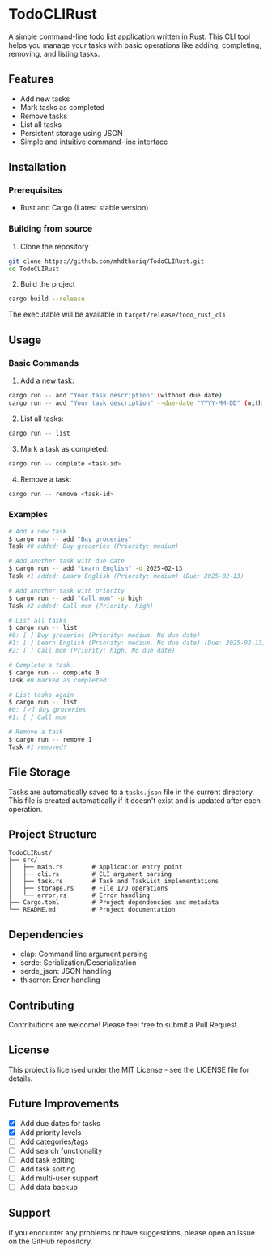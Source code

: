 # TodoCLIRust

A simple command-line todo list application written in Rust. This CLI tool helps you manage your tasks with basic operations like adding, completing, removing, and listing tasks.

## Features

- Add new tasks
- Mark tasks as completed
- Remove tasks
- List all tasks
- Persistent storage using JSON
- Simple and intuitive command-line interface

## Installation

### Prerequisites

- Rust and Cargo (Latest stable version)

### Building from source

1. Clone the repository
```bash
git clone https://github.com/mhdthariq/TodoCLIRust.git
cd TodoCLIRust
```

2. Build the project
```bash
cargo build --release
```

The executable will be available in `target/release/todo_rust_cli`

## Usage

### Basic Commands

1. Add a new task:
```bash
cargo run -- add "Your task description" (without due date)
cargo run -- add "Your task description" --due-date "YYYY-MM-DD" (with due date)
```

2. List all tasks:
```bash
cargo run -- list
```

3. Mark a task as completed:
```bash
cargo run -- complete <task-id>
```

4. Remove a task:
```bash
cargo run -- remove <task-id>
```

### Examples

```bash
# Add a new task
$ cargo run -- add "Buy groceries"
Task #0 added: Buy groceries (Priority: medium)

# Add another task with due date
$ cargo run -- add "Learn English" -d 2025-02-13
Task #1 added: Learn English (Priority: medium) (Due: 2025-02-13)

# Add another task with priority
$ cargo run -- add "Call mom" -p high
Task #2 added: Call mom (Priority: high)

# List all tasks
$ cargo run -- list
#0: [ ] Buy groceries (Priority: medium, No due date)
#1: [ ] Learn English (Priority: medium, No due date) (Due: 2025-02-13)
#2: [ ] Call mom (Priority: high, No due date)

# Complete a task
$ cargo run -- complete 0
Task #0 marked as completed!

# List tasks again
$ cargo run -- list
#0: [✓] Buy groceries
#1: [ ] Call mom

# Remove a task
$ cargo run -- remove 1
Task #1 removed!
```

## File Storage

Tasks are automatically saved to a `tasks.json` file in the current directory. This file is created automatically if it doesn't exist and is updated after each operation.

## Project Structure

```
TodoCLIRust/
├── src/
│   ├── main.rs        # Application entry point
│   ├── cli.rs         # CLI argument parsing
│   ├── task.rs        # Task and TaskList implementations
│   ├── storage.rs     # File I/O operations
│   └── error.rs       # Error handling
├── Cargo.toml         # Project dependencies and metadata
└── README.md          # Project documentation
```

## Dependencies

- clap: Command line argument parsing
- serde: Serialization/Deserialization
- serde_json: JSON handling
- thiserror: Error handling

## Contributing

Contributions are welcome! Please feel free to submit a Pull Request.

## License

This project is licensed under the MIT License - see the LICENSE file for details.

## Future Improvements

- [x] Add due dates for tasks
- [x] Add priority levels
- [ ] Add categories/tags
- [ ] Add search functionality
- [ ] Add task editing
- [ ] Add task sorting
- [ ] Add multi-user support
- [ ] Add data backup

## Support

If you encounter any problems or have suggestions, please open an issue on the GitHub repository.
